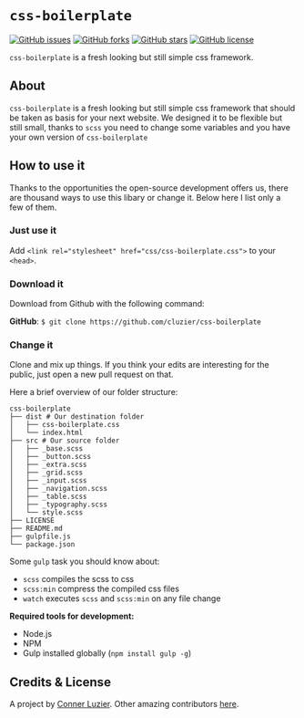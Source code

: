 # `css-boilerplate` 

[![GitHub issues](https://img.shields.io/github/issues/cluzier/css-boilerplate.svg)](https://github.com/cluzier/css-boilerplate/issues)
[![GitHub forks](https://img.shields.io/github/forks/cluzier/css-boilerplate.svg)](https://github.com/cluzier/css-boilerplate/network)
[![GitHub stars](https://img.shields.io/github/stars/cluzier/css-boilerplate.svg)](https://github.com/cluzier/css-boilerplate/stargazers)
[![GitHub license](https://img.shields.io/github/license/cluzier/css-boilerplate.svg)](https://github.com/cluzier/css-boilerplate/blob/master/LICENSE)

`css-boilerplate` is a fresh looking but still simple css framework.

## About

`css-boilerplate` is a fresh looking but still simple css framework that should be taken as basis for your next website. We designed it to be flexible but still small, thanks to `scss` you need to change some variables and you have your own version of `css-boilerplate`

## How to use it

Thanks to the opportunities the open-source development offers us, there are thousand ways to use this libary or change it. Below here I list only a few of them.

### Just use it

Add `<link rel="stylesheet" href="css/css-boilerplate.css">` to your `<head>`.

### Download it

Download from Github with the following command:

**GitHub**: `$ git clone https://github.com/cluzier/css-boilerplate`

### Change it

Clone and mix up things. If you think your edits are interesting for the public, just open a new pull request on that.

Here a brief overview of our folder structure:

```
css-boilerplate
├── dist # Our destination folder
│   ├── css-boilerplate.css
│   └── index.html
├── src # Our source folder
│   ├── _base.scss
│   ├── _button.scss
│   ├── _extra.scss
│   ├── _grid.scss
│   ├── _input.scss
│   ├── _navigation.scss
│   ├── _table.scss
│   ├── _typography.scss
│   └── style.scss
├── LICENSE
├── README.md
├── gulpfile.js
└── package.json
```

Some `gulp` task you should know about:

- `scss` compiles the scss to css
- `scss:min` compress the compiled css files
- `watch` executes `scss` and `scss:min` on any file change

**Required tools for development:**

- Node.js
- NPM
- Gulp installed globally (`npm install gulp -g`)

## Credits & License

A project by [Conner Luzier](https://github.com/cluzier).
Other amazing contributors [here](https://github.com/cluzier/css-boilerplate/graphs/contributors).
